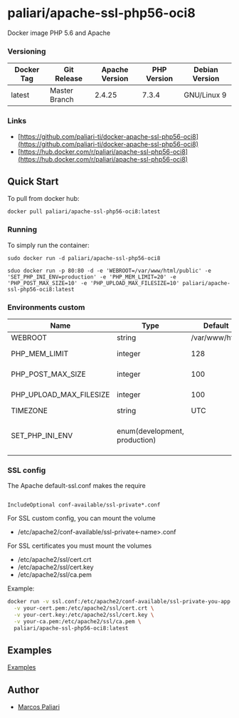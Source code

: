 # paliari/apache-ssl-php56-oci8
Docker image PHP 5.6 and Apache


### Versioning
| Docker Tag | Git Release | Apache Version | PHP Version | Debian Version |
|-----|-------|-----|--------|--------|
| latest | Master Branch | 2.4.25 | 7.3.4 | GNU/Linux 9 |

### Links
- [https://github.com/paliari-ti/docker-apache-ssl-php56-oci8](https://github.com/paliari-ti/docker-apache-ssl-php56-oci8)
- [https://hub.docker.com/r/paliari/apache-ssl-php56-oci8](https://hub.docker.com/r/paliari/apache-ssl-php56-oci8)

## Quick Start
To pull from docker hub:
```
docker pull paliari/apache-ssl-php56-oci8:latest
```
### Running
To simply run the container:
```
sudo docker run -d paliari/apache-ssl-php56-oci8

sduo docker run -p 80:80 -d -e 'WEBROOT=/var/www/html/public' -e 'SET_PHP_INI_ENV=production' -e 'PHP_MEM_LIMIT=20' -e 'PHP_POST_MAX_SIZE=10' -e 'PHP_UPLOAD_MAX_FILESIZE=10' paliari/apache-ssl-php56-oci8:latest
```

### Environments custom
| Name | Type | Default | Info | 
|-----|-----|-----|-----|
| WEBROOT | string | /var/www/html | Set custom webroot |
| PHP_MEM_LIMIT | integer | 128 | Define PHP memory limit in MB |
| PHP_POST_MAX_SIZE | integer | 100 | Define PHP post max size in MB |
| PHP_UPLOAD_MAX_FILESIZE | integer | 100 | Define PHP upload max filesize in MB |
| TIMEZONE | string | UTC | Set custom timezone |
| SET_PHP_INI_ENV | enum(development, production) | | If defined, create /usr/local/etc/php/php.ini (recommended in production) |

### SSL config

The Apache default-ssl.conf makes the require 
```apacheconfig

IncludeOptional conf-available/ssl-private*.conf

```

For SSL custom config, you can mount the volume 

- /etc/apache2/conf-available/ssl-private<-name>.conf


For SSL certificates you must mount the volumes
- /etc/apache2/ssl/cert.crt
- /etc/apache2/ssl/cert.key
- /etc/apache2/ssl/ca.pem

Example:
```bash
docker run -v ssl.conf:/etc/apache2/conf-available/ssl-private-you-app.conf \
  -v your-cert.pem:/etc/apache2/ssl/cert.crt \
  -v your-cert.key:/etc/apache2/ssl/cert.key \
  -v your-ca.pem:/etc/apache2/ssl/ca.pem \
  paliari/apache-ssl-php56-oci8:latest

```

## Examples

[Examples](https://github.com/paliari-ti/docker-apache-ssl-php56-oci8/tree/master/examples)


Author
-------

-	[Marcos Paliari](http://paliari.com.br)
